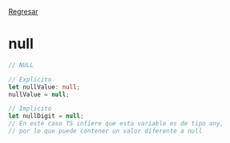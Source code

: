 [Regresar](../README.md)

# null

```ts
// NULL

// Explicito
let nullValue: null;
nullValue = null;

// Implicito
let nullDigit = null;
// En este caso TS infiere que esta variable es de tipo any,
// por lo que puede contener un valor diferente a null
```
